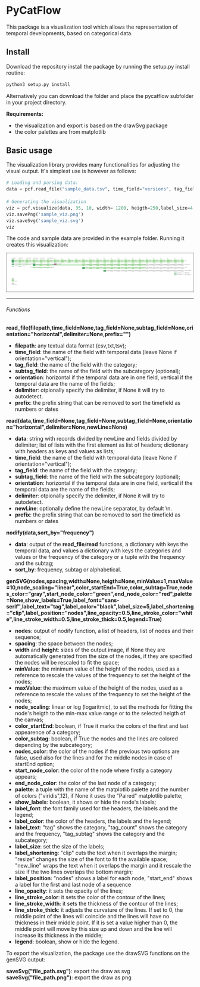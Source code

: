 # PyCatFlow

This package is a visualization tool which allows the representation of temporal developments, based on categorical data.

## Install 

Download the repository install the package by running the setup.py install routine:

```python
python3 setup.py install
```

Alternatively you can download the folder and place the pycatflow subfolder in your project directory. 

**Requirements:** 
- the visualization and export is based on the drawSvg package
- the color palettes are from matplotlib


## Basic usage

The visualization library provides many functionalities for adjusting the visual output. It's simplest use is however as follows:

```Python
# Loading and parsing data:
data = pcf.read_file("sample_data.tsv", time_field="versions", tag_field="permissions", subtag_field="app_review", sort_field="col_order")

# Generating the visualization
viz = pcf.visualize(data, 35, 10, width= 1200, heigth=250,label_size=4, label_shortening="resize")
viz.savePng('sample_viz.png')
viz.saveSvg('sample_viz.svg')
viz
```

The code and sample data are provided in the example folder. Running it creates this visualization:

![Sample Visualization](example/sample_viz.svg)


----------------------


<h6>Functions</h6>

**read_file(filepath,time_field=None,tag_field=None,subtag_field=None,orientation="horizontal",delimiter=None,prefix="")**
* **filepath**: any textual data format (csv,txt,tsv);
* **time_field**: the name of the field with temporal data (leave None if orientation="vertical");
* **tag_field**: the name of the field with the category;
* **subtag_field**: the name of the field with the subcategory (optional);
* **orientation**: horizontal if the temporal data are in one field, vertical if the temporal data are the name of  the fields;
* **delimiter**: otpionally specify the delimiter, if None it will try to autodetect.
* **prefix**: the prefix string that can be removed to sort the timefield as numbers or dates

**read(data,time_field=None,tag_field=None,subtag_field=None,orientation="horizontal",delimiter=None,newLine=None)**
* **data**: string with records divided by newLine and fields divided by delimiter; list of lists with the first element as list of headers; dictionary with headers as keys and values as lists;
* **time_field**: the name of the field with temporal data (leave None if orientation="vertical");
* **tag_field**: the name of the field with the category;
* **subtag_field**: the name of the field with the subcategory (optional);
* **orientation**: horizontal if the temporal data are in one field, vertical if the temporal data are the name of  the fields;
* **delimiter**: otpionally specify the delimiter, if None it will try to autodetect.
* **newLine**: optionally define the newLine separator, by default \n.
* **prefix**: the prefix string that can be removed to sort the timefield as numbers or dates

**nodify(data,sort_by="frequency")**
* **data**: output of the **read_file**/**read** functions, a dictionary with keys the temporal data, and values a dictionary with keys the categories and values or the frequency of the category or a tuple with the frequency and the subtag;
* **sort_by**: frequency, subtag or alphabetical.

**genSVG(nodes,spacing,width=None,heigth=None,minValue=1,maxValue=10,node_scaling="linear",color_startEnd=True,color_subtag=True,nodes_color="gray",start_node_color="green",end_node_color="red",palette=None,show_labels=True,label_font="sans-serif",label_text="tag",label_color="black",label_size=5,label_shortening="clip",label_position="nodes",line_opacity=0.5,line_stroke_color="white",line_stroke_width=0.5,line_stroke_thick=0.5,legend=True)**
* **nodes**: output of nodify function, a list of headers, list of nodes and their sequence;
* **spacing**: the space between the nodes;
* **width** and **height**: sizes of the output image, if None they are automatically generated from the size of the nodes, if they are specified the nodes will be rescaled to fit the space;
* **minValue**: the minimum value of the height of the nodes, used as a reference to rescale the values of the frequency to set the height of the nodes;
* **maxValue**: the maximum value of the height of the nodes, used as a reference to rescale the values of the frequency to set the height of the nodes;
* **node_scaling**: linear or log (logaritmic), to set the methods for fitting the node's heigth to the min-max value range or to the selected heigth of the canvas;
* **color_startEnd**: boolean, if True it marks the colors of the first and last appearence of a category;
* **color_subtag**: boolean, if True the nodes and the lines are colored depending by the subcategory;
* **nodes_color**: the color of the nodes if the previous two options are false, used also for the lines and for the middle nodes in case of startEnd option;
* **start_node_color**: the color of the node where firstly a category appears;
* **end_node_color**: the color of the last node of a category;
* **palette**: a tuple with the name of the matplotlib palette and the number of colors ("viridis",12), if None it uses the "Paired" matplotlib palette;
* **show_labels**: boolean, it shows or hide the node's labels;
* **label_font**: the font family used for the headers, the labels and the legend;
* **label_color**: the color of the headers, the labels and the legend;
* **label_text**: "tag" shows the category, "tag_count" shows the category and the frequency, "tag_subtag" shows the category and the subcategory;
* **label_size**: set the size of the labels;
* **label_shortening**: "clip" cuts the text when it overlaps the margin; "resize" changes the size of the font to fit the available space; "new_line" wraps the text when it overlaps the margin and it rescale the size if the two lines overlaps the bottom margin;
* **label_position**: "nodes" shows a label for each node, "start_end" shows a label for the first and last node of a sequence
* **line_opacity**: it sets the opacity of the lines;
* **line_stroke_color**: it sets the color of the contour of the lines;
* **line_stroke_width**: it sets the thickness of the contour of the lines;
* **line_stroke_thick**: it adjusts the curvature of the lines. If set to 0, the middle point of the lines will coincide and the lines will have no thickness in their middle point. If it is set a value higher than 0, the middle point will move by this size up and down and the line will increase its thickness in the middle;
* **legend**: boolean, show or hide the legend.

To export the visualization, the package use the drawSVG functions on the genSVG output:

**saveSvg("file_path.svg")**: export the draw as svg
**saveSvg("file_path.png")**: export the draw as png
